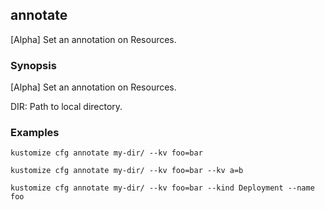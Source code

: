 ## annotate

[Alpha] Set an annotation on Resources.

### Synopsis

[Alpha]  Set an annotation on Resources.

  DIR:
    Path to local directory.

### Examples

    kustomize cfg annotate my-dir/ --kv foo=bar

    kustomize cfg annotate my-dir/ --kv foo=bar --kv a=b

    kustomize cfg annotate my-dir/ --kv foo=bar --kind Deployment --name foo
